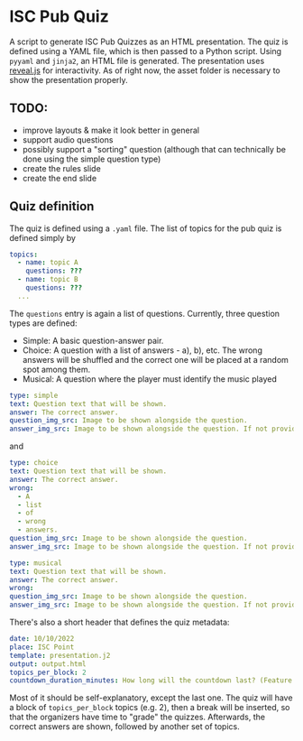 # ISC Pub Quiz
A script to generate ISC Pub Quizzes as an HTML presentation.
The quiz is defined using a YAML file, which is then passed to a Python script.
Using `pyyaml` and `jinja2`, an HTML file is generated.
The presentation uses [reveal.js](https://github.com/hakimel/reveal.js) for interactivity.
As of right now, the asset folder is necessary to show the presentation properly.

## TODO:
* improve layouts & make it look better in general
* support audio questions
* possibly support a "sorting" question (although that can technically be done using the simple question type)
* create the rules slide
* create the end slide

## Quiz definition
The quiz is defined using a `.yaml` file.
The list of topics for the pub quiz is defined simply by
```yaml
topics:
  - name: topic A
    questions: ???
  - name: topic B
    questions: ???
  ...
```
The `questions` entry is again a list of questions.
Currently, three question types are defined:
* Simple: A basic question-answer pair.
* Choice: A question with a list of answers - a), b), etc. The wrong answers will be shuffled and the correct one will be placed at a random spot among them.
* Musical: A question where the player must identify the music played
```yaml
type: simple
text: Question text that will be shown.
answer: The correct answer.
question_img_src: Image to be shown alongside the question.
answer_img_src: Image to be shown alongside the question. If not provided, the question image will be shown.
```
and
```yaml
type: choice
text: Question text that will be shown.
answer: The correct answer.
wrong:
  - A
  - list
  - of
  - wrong
  - answers.
question_img_src: Image to be shown alongside the question.
answer_img_src: Image to be shown alongside the question. If not provided, the question image will be shown.

```
```yaml
type: musical
text: Question text that will be shown.
answer: The correct answer.
wrong:
question_img_src: Image to be shown alongside the question.
answer_img_src: Image to be shown alongside the question. If not provided, the question image will be shown.

```


There's also a short header that defines the quiz metadata:
```yaml
date: 10/10/2022
place: ISC Point
template: presentation.j2
output: output.html
topics_per_block: 2
countdown_duration_minutes: How long will the countdown last? (Feature not implemented yet)
```
Most of it should be self-explanatory, except the last one.
The quiz will have a block of `topics_per_block` topics (e.g. 2), then a break will be inserted, so that the organizers have time to "grade" the quizzes. Afterwards, the correct answers are shown, followed by another set of topics.
